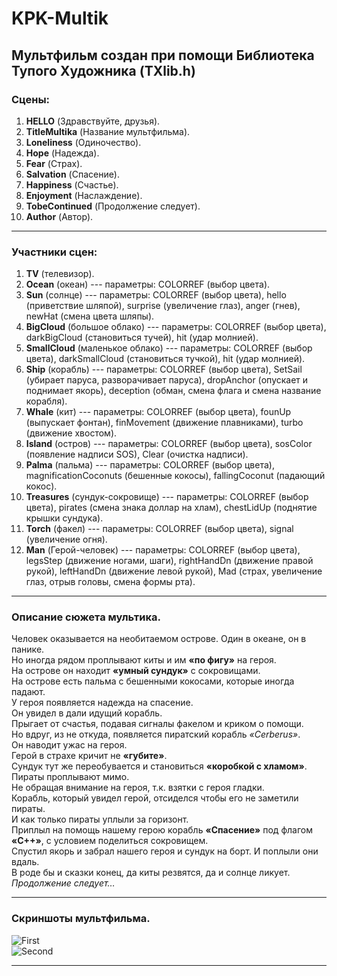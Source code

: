 # KPK-Multik  
## Мультфильм создан при помощи Библиотека Тупого Художника (TXlib.h)
### Сцены:
 1. **HELLO**         (Здравствуйте, друзья). 
 2. **TitleMultika**  (Название мультфильма).  
 3. **Loneliness**    (Одиночество). 
 4. **Hope**          (Надежда).
 5. **Fear**          (Страх).
 6. **Salvation**     (Спасение).
 7. **Happiness**     (Счастье).                  
 8. **Enjoyment**     (Наслаждение). 
 9. **TobeContinued** (Продолжение следует).
10. **Author**        (Автор).
**********************
### Участники сцен:
 1. **TV**         (телевизор).
 2. **Ocean**      (океан) --- параметры: COLORREF (выбор цвета).
 3. **Sun**        (солнце) --- параметры: COLORREF (выбор цвета), hello (приветствие шляпой), surprise (увеличение глаз), anger (гнев), newHat (смена цвета шляпы).
 4. **BigCloud**   (большое облако) --- параметры: COLORREF (выбор цвета), darkBigCloud (становиться тучей), hit (удар молнией).
 5. **SmallCloud** (маленькое облако) --- параметры: COLORREF (выбор цвета), darkSmallCloud (становиться тучкой), hit (удар молнией).
 6. **Ship**       (корабль) --- параметры: COLORREF (выбор цвета), SetSail (убирает паруса, разворачивает паруса), dropAnchor (опускает и поднимает якорь), deception (обман,                       смена флага и смена название корабля).
 7. **Whale**      (кит) --- параметры: COLORREF (выбор цвета), founUp (выпускает фонтан), finMovement (движение плавниками), turbo (движение хвостом).
 8. **Island**     (остров) --- параметры: COLORREF (выбор цвета), sosColor (появление надписи SOS), Clear (очистка надписи).
 9. **Palma**      (пальма) --- параметры: COLORREF (выбор цвета), magnificationCoconuts (бешенные кокосы), fallingCoconut (падающий кокос).
10. **Treasures**  (сундук-сокровище) --- параметры: COLORREF (выбор цвета), pirates (смена знака доллар на хлам), chestLidUp (поднятие крышки сундука).
11. **Torch**      (факел) --- параметры: COLORREF (выбор цвета), signal (увеличение огня).
12. **Man**        (Герой-человек) --- параметры: COLORREF (выбор цвета), legsStep (движение ногами, шаги), rightHandDn (движение правой рукой), leftHandDn (движение левой                           рукой), Mad (страх, увеличение глаз, отрыв головы, смена формы рта).
***********************
### Описание сюжета мультика.
Человек оказывается на необитаемом острове. Один в океане, он в панике.  
Но иногда рядом проплывают киты и им **«по фигу»** на героя.  
На острове он находит **«умный сундук»** с сокровищами.  
На острове есть пальма с бешенными кокосами, которые иногда падают.  
У героя появляется надежда на спасение.  
Он увидел в дали идущий корабль.  
Прыгает от счастья, подавая сигналы факелом и криком о помощи.  
Но вдруг, из не откуда, появляется пиратский корабль *«Cerberus»*.  
Он наводит ужас на героя.  
Герой в страхе кричит не **«губите»**.  
Сундук тут же переобувается и становиться **«коробкой с хламом»**.  
Пираты проплывают мимо.  
Не обращая внимание на героя, т.к. взятки с героя гладки.  
Корабль, который увидел герой, отсиделся чтобы его не заметили пираты.  
И как только пираты уплыли за горизонт.  
Приплыл на помощь нашему герою корабль **«Спасение»** под флагом **«С++»**, с условием поделиться сокровищем.  
Спустил якорь и забрал нашего героя и сундук на борт. И поплыли они вдаль.  
В роде бы и сказки конец, да киты резвятся, да и солнце ликует.  
*Продолжение следует…*
 **********************
### Скриншоты мультфильма.  
![First](https://user-images.githubusercontent.com/82278786/114662058-81a4d400-9d11-11eb-963b-9866c119bcdd.jpg)  
![Second](https://user-images.githubusercontent.com/82278786/114662097-91bcb380-9d11-11eb-8426-b7815254700f.jpg) 
***********************
